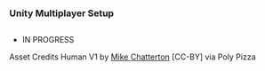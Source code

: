 ### Unity Multiplayer Setup

##
- IN PROGRESS 



Asset Credits
Human V1 by [Mike Chatterton](https://poly.pizza/m/6bpeYfAwKUp) [CC-BY] via Poly Pizza
